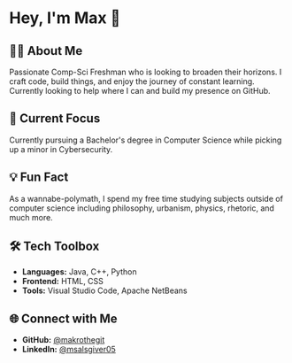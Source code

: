 # Hey, I'm Max 👋

## 👨‍💻 About Me

Passionate Comp-Sci Freshman who is looking to broaden their horizons. I craft code, build things, and enjoy the journey of constant learning. Currently looking to help where I can and build my presence on GitHub.

## 🚀 Current Focus

Currently pursuing a Bachelor's degree in Computer Science while picking up a minor in Cybersecurity.

## 💡 Fun Fact

As a wannabe-polymath, I spend my free time studying subjects outside of computer science including philosophy, urbanism, physics, rhetoric, and much more.

## 🛠️ Tech Toolbox

- **Languages:** Java, C++, Python
- **Frontend:** HTML, CSS
- **Tools:** Visual Studio Code, Apache NetBeans

## 🌐 Connect with Me

- **GitHub:** [@makrothegit](https://github.com/makrothegit)
- **LinkedIn:** [@msalsgiver05](https://www.linkedin.com/in/msalsgiver05/)
